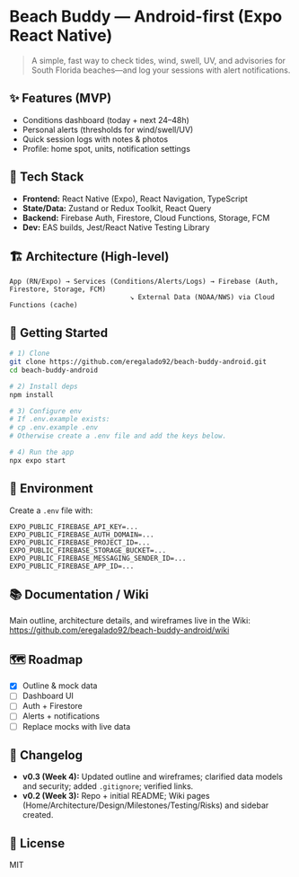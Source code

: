 # Beach Buddy — Android-first (Expo React Native)

> A simple, fast way to check tides, wind, swell, UV, and advisories for South Florida beaches—and log your sessions with alert notifications.

## ✨ Features (MVP)
- Conditions dashboard (today + next 24–48h)
- Personal alerts (thresholds for wind/swell/UV)
- Quick session logs with notes & photos
- Profile: home spot, units, notification settings

## 🧱 Tech Stack
- **Frontend:** React Native (Expo), React Navigation, TypeScript
- **State/Data:** Zustand or Redux Toolkit, React Query
- **Backend:** Firebase Auth, Firestore, Cloud Functions, Storage, FCM
- **Dev:** EAS builds, Jest/React Native Testing Library

## 🏗️ Architecture (High-level)
```
App (RN/Expo) → Services (Conditions/Alerts/Logs) → Firebase (Auth, Firestore, Storage, FCM)
                              ↘ External Data (NOAA/NWS) via Cloud Functions (cache)
```

## 🚀 Getting Started
```bash
# 1) Clone
git clone https://github.com/eregalado92/beach-buddy-android.git
cd beach-buddy-android

# 2) Install deps
npm install

# 3) Configure env
# If .env.example exists:
# cp .env.example .env
# Otherwise create a .env file and add the keys below.

# 4) Run the app
npx expo start
```

## 🔐 Environment
Create a `.env` file with:
```
EXPO_PUBLIC_FIREBASE_API_KEY=...
EXPO_PUBLIC_FIREBASE_AUTH_DOMAIN=...
EXPO_PUBLIC_FIREBASE_PROJECT_ID=...
EXPO_PUBLIC_FIREBASE_STORAGE_BUCKET=...
EXPO_PUBLIC_FIREBASE_MESSAGING_SENDER_ID=...
EXPO_PUBLIC_FIREBASE_APP_ID=...
```

## 📚 Documentation / Wiki
Main outline, architecture details, and wireframes live in the Wiki:  
https://github.com/eregalado92/beach-buddy-android/wiki

## 🗺️ Roadmap
- [x] Outline & mock data
- [ ] Dashboard UI
- [ ] Auth + Firestore
- [ ] Alerts + notifications
- [ ] Replace mocks with live data

## 📝 Changelog
- **v0.3 (Week 4):** Updated outline and wireframes; clarified data models and security; added `.gitignore`; verified links.
- **v0.2 (Week 3):** Repo + initial README; Wiki pages (Home/Architecture/Design/Milestones/Testing/Risks) and sidebar created.

## 📄 License
MIT
